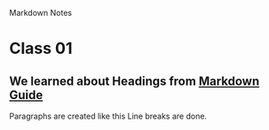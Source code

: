 Markdown Notes
# Class 01

## We learned about Headings from [Markdown Guide](https://www.markdownguide.org/basic-syntax/)

Paragraphs are created like this
Line breaks are done. 
